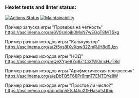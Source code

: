 ### Hexlet tests and linter status:
[![Actions Status](https://github.com/DenisRyapolov1/frontend-project-44/actions/workflows/hexlet-check.yml/badge.svg)](https://github.com/DenisRyapolov1/frontend-project-44/actions)
[![Maintainability](https://api.codeclimate.com/v1/badges/994471e68402cfc5cdf7/maintainability)](https://codeclimate.com/github/DenisRyapolov1/frontend-project-44/maintainability)

Пример запуска игры "Проверка на четность" https://asciinema.org/a/6V0snlojk0MyN7wEGgT8MTSkg

Пример разных исходов игры "Калькулятор" https://asciinema.org/a/2t5ys8IXvXqw32ZmRJH8d9Jzn

Пример разных исходов игры "НОД" https://asciinema.org/a/QeXYpe9Zq8Z1Ci3fW0mxHJT8d

Пример разных исходов игры "Арифметическая прогрессия" https://asciinema.org/a/eDbTQ5F68Pr6mnT7ENTOYeliW

Пример разных исходов игры "Простое ли число?" https://asciinema.org/a/iqnbphESJ4huXfEHaspfsUbiu